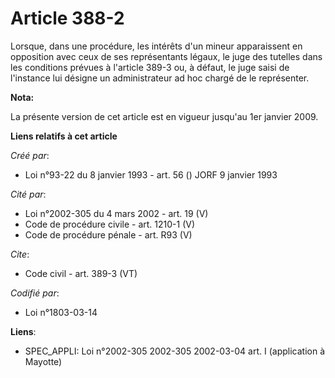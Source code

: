 # Article 388-2

Lorsque, dans une procédure, les intérêts d'un mineur apparaissent en opposition avec ceux de ses représentants légaux, le
juge des tutelles dans les conditions prévues à l'article 389-3 ou, à défaut, le juge saisi de l'instance lui désigne un
administrateur ad hoc chargé de le représenter.

**Nota:**

La présente version de cet article est en vigueur jusqu'au 1er janvier 2009.

**Liens relatifs à cet article**

_Créé par_:

  - Loi n°93-22 du 8 janvier 1993 - art. 56 () JORF 9 janvier 1993

_Cité par_:

  - Loi n°2002-305 du 4 mars 2002 - art. 19 (V)
  - Code de procédure civile - art. 1210-1 (V)
  - Code de procédure pénale - art. R93 (V)

_Cite_:

  - Code civil - art. 389-3 (VT)

_Codifié par_:

  - Loi n°1803-03-14

**Liens**:

  - SPEC_APPLI: Loi n°2002-305 2002-305 2002-03-04 art. I (application à Mayotte)
